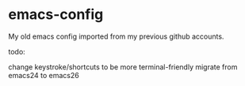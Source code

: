 # emacs-config

My old emacs config imported from my previous github accounts.

todo: 

change keystroke/shortcuts to be more terminal-friendly
migrate from emacs24 to emacs26
